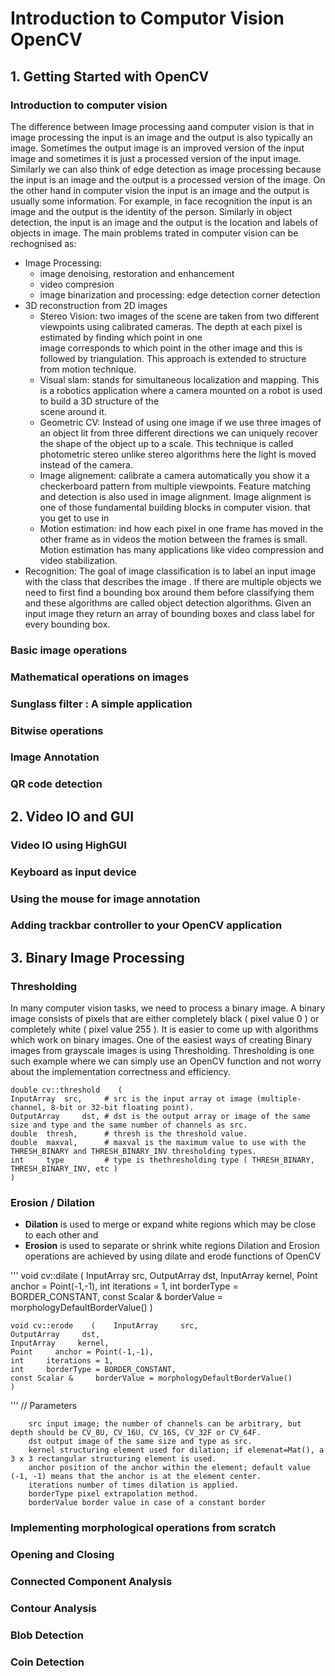 # Introduction to Computor Vision  OpenCV
##  1. Getting Started with OpenCV 
### Introduction to computer vision 
The difference between Image processing aand computer vision is that in image processing the input is an image
and the output is also typically an image. Sometimes the output image is an
improved version of the input image and sometimes it is just a processed version
of the input image. 
Similarly we can also think of edge detection as image processing
because the input is an image and the output is a processed version of the
image. 
On the other hand in computer vision the input is an image
and the output is usually some information. 
For example, in face  recognition the input is an image and the output is the identity of the person.
Similarly in object detection, the input is an image and the output is the
location and labels of objects in image. 
The main problems trated in computer vision can be rechognised as:

-  Image Processing: 
    - image denoising, restoration and enhancement
    - video compresion
    - image binarization and processing: edge detection corner detection 
-  3D reconstruction from 2D images
    - Stereo Vision: two images of the scene are taken from two different viewpoints using calibrated cameras. The depth at each pixel is estimated by finding which point in one               
    image corresponds to which point in the other image and this is followed by triangulation. This approach is extended to structure from motion technique.
    - Visual slam:  stands for simultaneous localization and mapping. This is a robotics application where a camera mounted on a robot is used to build a 3D structure of the   
    scene around it. 
    - Geometric CV: Instead of using one image if we use three images of an object lit from three different directions we can uniquely recover the shape of the object 
    up to a scale. This technique is called photometric stereo unlike stereo algorithms here the light is moved instead of the camera.
    -  Image alignement: calibrate a camera automatically you show it a checkerboard pattern from multiple viewpoints.  Feature matching and detection is also used in image 
    alignment.  Image alignment is one of those fundamental building blocks in computer vision. 
    that you get to use in
    - Motion estimation:  ind how each pixel in one frame has moved in the other frame as in videos the motion between the frames is small.  Motion estimation
    has many applications like video compression and video stabilization.
 - Recognition: The goal of image classification is to label an input image with the class that describes the image .  If there are multiple objects we need to first find a 
     bounding box around them before classifying them and these algorithms are called object detection algorithms. Given an input image they return an array of bounding boxes and 
    class label for every bounding box. 

### Basic image operations 
### Mathematical operations on images 
###  Sunglass filter : A simple application
###  Bitwise operations 
### Image Annotation 
###  QR code detection 

## 2. Video IO and GUI 
### Video IO using HighGUI 
### Keyboard as input device 
### Using the mouse for image annotation 
### Adding trackbar controller to your OpenCV application

## 3. Binary Image Processing 
### Thresholding 
In many computer vision tasks, we need to process a binary image.
A binary image consists of pixels that are either completely black ( pixel value 0 ) or completely white ( pixel value 255 ). 
It is easier to come up with algorithms which work on binary images. 
One of the easiest ways of creating Binary images from grayscale images is using Thresholding. Thresholding is one such example where we can simply use an OpenCV function and not worry about the implementation correctness and efficiency.

    double cv::threshold    (   
    InputArray  src,     # src is the input array ot image (multiple-channel, 8-bit or 32-bit floating point).
    OutputArray     dst, # dst is the output array or image of the same size and type and the same number of channels as src.
    double  thresh,      # thresh is the threshold value.
    double  maxval,      # maxval is the maximum value to use with the THRESH_BINARY and THRESH_BINARY_INV thresholding types.
    int     type         # type is thethresholding type ( THRESH_BINARY, THRESH_BINARY_INV, etc )
    )

### Erosion / Dilation 
- **Dilation** is used to merge or expand white regions which may be close to each other and
- **Erosion** is used to separate or shrink white regions
Dilation and Erosion operations are achieved by using dilate and erode functions of OpenCV

'''
    void cv::dilate    (    InputArray     src,
    OutputArray     dst,
    InputArray     kernel,
    Point     anchor = Point(-1,-1),
    int     iterations = 1,
    int     borderType = BORDER_CONSTANT,
    const Scalar &     borderValue = morphologyDefaultBorderValue() 
    )
        
    void cv::erode    (    InputArray     src,
    OutputArray     dst,
    InputArray     kernel,
    Point     anchor = Point(-1,-1),
    int     iterations = 1,
    int     borderType = BORDER_CONSTANT,
    const Scalar &     borderValue = morphologyDefaultBorderValue() 
    )
    
 ''' 
        // Parameters

        src input image; the number of channels can be arbitrary, but depth should be CV_8U, CV_16U, CV_16S, CV_32F or CV_64F.
        dst output image of the same size and type as src.
        kernel structuring element used for dilation; if elemenat=Mat(), a 3 x 3 rectangular structuring element is used.
        anchor position of the anchor within the element; default value (-1, -1) means that the anchor is at the element center.
        iterations number of times dilation is applied.
        borderType pixel extrapolation method.
        borderValue border value in case of a constant border

###  Implementing morphological operations from scratch 
###  Opening and Closing 
### Connected Component Analysis 
### Contour Analysis 
### Blob Detection
### Coin Detection
